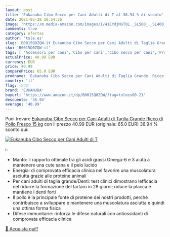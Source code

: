 ```yaml
---
layout: post
title: 'Eukanuba Cibo Secco per Cani Adulti di T al 36.94 % di sconto'
date: 2021-05-28 10:54:26
image: 'https://m.media-amazon.com/images/I/41EYdjMuTOL._SL500_._SL400_.jpg'
comments: true
category: ofertas
author: 'tole.es'
slug: 'B0015Q0ZQW-it Eukanuba Cibo Secco per Cani Adulti di Taglia Grande Ricco...'
sku: 'B0015Q0ZQW-it'
tags: [ 'Accessori per cani','Cibo per cani','Cibo secco per cani','Prodotti per animali domestici','eukanuba', ]
actualPrice: 40.99 EUR
currency: EUR
price: 40.99
comparePrice: 65.0 EUR
prodname: 'Eukanuba Cibo Secco per Cani Adulti di Taglia Grande  Ricco di Pollo Fresco  15 kg'
country: 'it'
flag: '🇮🇹'
brand: 'EUKANUBA'
buyurl: 'https://www.amazon.it/dp/B0015Q0ZQW/?tag=tolees00-21'
descuento: '36.94'
average: '40.99'
---
```


Puoi trovare [Eukanuba Cibo Secco per Cani Adulti di Taglia Grande  Ricco di Pollo Fresco  15 kg](https://www.amazon.it/dp/B0015Q0ZQW/?tag=tolees00-21) con il prezzo 40.99 EUR (originale: 65.0 EUR) 36.94 % sconto qui:

[![Eukanuba Cibo Secco per Cani Adulti di T](https://m.media-amazon.com/images/I/41EYdjMuTOL._SL500_._SL400_.jpg)](https://www.amazon.it/dp/B0015Q0ZQW/?tag=tolees00-21)

ℹ️:

- Manto: il rapporto ottimale tra gli acidi grassi Omega-6 e 3 aiuta a mantenere una cute sana e il pelo lucido
- Energia: di comprovata efficacia clinica nel favorire una muscolatura asciutta grazie alle proteine animali
- Per cani adulti di taglia grande/Denti: test clinici dimostrano lefficacia nel ridurre la formazione del tartaro in 28 giorni; riduce la placca e mantiene i denti forti
- Il pollo è la principale fonte di proteine dei nostri prodotti, perché contribuisce a sviluppare e mantenere una muscolatura asciutta e quindi una ottima forma fisica
- Difese immunitarie: rinforza le difese naturali con antiossidanti di comprovata efficacia clinica

[🛒 Acquista qui!!](https://www.amazon.it/dp/B0015Q0ZQW/?tag=tolees00-21)

